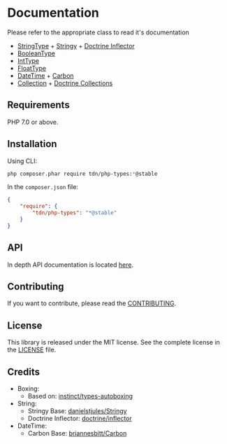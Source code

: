Documentation
=============
Please refer to the appropriate class to read it's documentation

- [StringType] + [Stringy](stringy-repo) + [Doctrine Inflector][doctrine-inflector]
- [BooleanType]
- [IntType]
- [FloatType]
- [DateTime] + [Carbon](carbon)
- [Collection] + [Doctrine Collections][doctrine-collections]

Requirements
------------

PHP 7.0 or above.

Installation
------------

Using CLI:

```bash
php composer.phar require tdn/php-types:*@stable
```

In the `composer.json` file:
```json
{
    "require": {
        "tdn/php-types": "*@stable"
    }
}
```

API
---
In depth API documentation is located [here]().

Contributing
------------

If you want to contribute, please read the [CONTRIBUTING](../CONTRIBUTING.md).

License
-------

This library is released under the MIT license. See the complete license in the [LICENSE](LICENSE.md) file.

Credits
-------

* Boxing:
  * Based on: [instinct/types-autoboxing][autoboxing-repo]
* String:
  * Stringy Base: [danielstjules/Stringy][stringy-repo]
  * Doctrine Inflector: [doctrine/inflector][doctrine-inflector]
* DateTime:
  * Carbon Base: [briannesbitt/Carbon](https://github.com/briannesbitt/Carbon)

[BooleanType]: classes/boolean.md
[Collection]: classes/collection.md
[DateTime]: classes/datetime.md
[FloatType]: classes/float.md
[IntType]: classes/int.md
[StringType]: classes/string.md
[autoboxing-repo]: https://github.com/alquerci/php-types-autoboxing
[doctrine-inflector]: https://github.com/doctrine/inflector
[doctrine-collections]: https://github.com/doctrine/collections
[stringy-repo]: https://github.com/danielstjules/Stringy